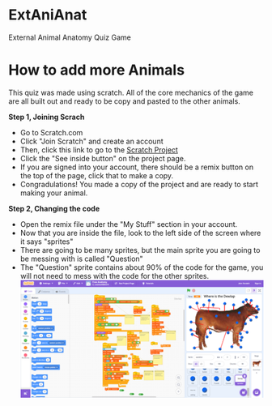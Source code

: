 # ExtAniAnat
External Animal Anatomy Quiz Game


# How to add more Animals
This quiz was made using scratch. All of the core mechanics of the game are all built out and ready to be copy and pasted to the other animals.

**Step 1, Joining Scrach** <br>
- Go to Scratch.com
- Click "Join Scratch" and create an account
- Then, click this link to go to the [Scratch Project](https://scratch.mit.edu/projects/885605066)
- Click the "See inside button" on the project page.
- If you are signed into your account, there should be a remix button on the top of the page, click that to make a copy.
- Congradulations! You made a copy of the project and are ready to start making your animal.

  
**Step 2, Changing the code** <br>
- Open the remix file under the "My Stuff" section in your account.
- Now that you are inside the file, look to the left side of the screen where it says "sprites"
- There are going to be many sprites, but the main sprite you are going to be messing with is called "Question"
- The "Question" sprite contains about 90% of the code for the game, you will not need to mess with the code for the other sprites.
![If you are on this screen, you are caught up](ImagesforMarkdown/mainpage.png)
